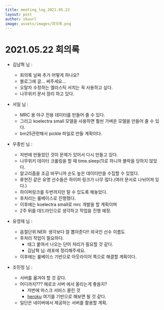 ```yaml
---
title: meeting_log_2021.05.22
layout: post
author: skaurl
image: assets/images/회의록.png
---
```


# 2021.05.22 회의록
- 김남혁 님 : 
    - 회의록 날짜 추가 어떻게 하나요?
    - 블로그에 글... 써주세요...
    - 오탈자 수정하는 엘라스틱 서치는 꼭 사용하고 싶다.
    - 나무위키 문서 정리 하고 있다.

- 서일 님 : 
    - MRC 용 야구 전용 데이터를 만들어 줄 수 있다.
    - 그리고 koelectra small 모델을 사용하면 훨씬 가벼운 모델을 만들어 줄 수 있다.
    - bm25관련해서 pickle 파일로 만들 계획이다.

- 우종빈 님 : 
    - 저번에 만들었던 것이 문제가 있어서 다시 만들고 있다.
    - 나무위키 데이터 크롤링을 할 때 time.sleep(1)로 하니까 블락을 당하지 않았다.
    - 알고리즘을 조금 바꾸니까 순도 높은 데이터만을 수집할 수 있었다.
    - 류현진 같은 유명 선수들은 하이퍼 링크가 너무 많다.(여러 문서로 나뉘어져 있다.)
    - 하이퍼링크를 두번까지만 탈 수 있도록 해놓았다.
    - 후처리는 룰베이스로 진행했다.
    - 이후에는 koelectra small로 mrc 개발을 할 계획이며
    - 2주 뒤를 데드라인으로 생각하고 작업을 진행 예정.
    
- 유영재 님 : 
    - 음절단위 NER: 생각보다 잘 뽑아준다!! 외국인 선수 이름도
    - 후처리 작업이 필요하다.
        - 태그 붙여서 나오는 단어 처리가 필요할 것 같다.
        - 김남혁 님: 레포에 정리해주세요.
    - 이후에는 룰베이스 기반으로 아웃라이어 쪽으로 해결할 계획이다.

- 조민정 님 : 
    - 서버를 옮겨야 할 것 같다.
    - 어디까지??? 헤로코 서버 에서 올리는게 좋을지?
        - 저번에 마스크 서비스 올린 것 
        - [heroku](https://www.heroku.com) 여기를 기반으로 해보면 될 것 같다.
    - 일단은 네이버에서 제공하는 서버를 활용할 계획.

